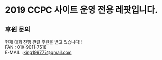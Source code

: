 2019 CCPC 사이트 운영 전용 레팟입니다.
===

후원 문의 
---
현재 대회 진행 관련 후원을 받고 있습니다!!<br>
FAN : 010-9011-7518<Br>
E-MAIL : king199777@gmail.com<br>
